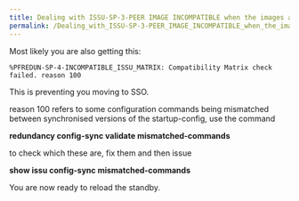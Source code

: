 ```yaml
---
title: Dealing with ISSU-SP-3-PEER IMAGE INCOMPATIBLE when the images are compatible
permalink: /Dealing_with_ISSU-SP-3-PEER_IMAGE_INCOMPATIBLE_when_the_images_are_compatible/
---
```


Most likely you are also getting this:

    %PFREDUN-SP-4-INCOMPATIBLE_ISSU_MATRIX: Compatibility Matrix check failed. reason 100

This is preventing you moving to SSO.

reason 100 refers to some configuration commands being mismatched between synchronised versions of the startup-config, use the command

**redundancy config-sync validate mismatched-commands**

to check which these are, fix them and then issue

**show issu config-sync mismatched-commands**

You are now ready to reload the standby.